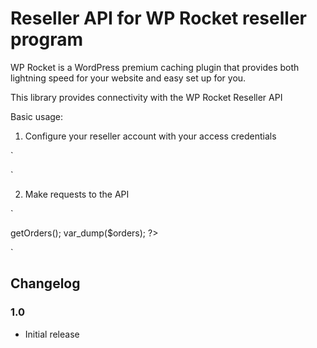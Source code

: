 # Reseller API for WP Rocket reseller program

WP Rocket is a WordPress premium caching plugin that provides both lightning speed for your website and easy set up for you.

This library provides connectivity with the WP Rocket Reseller API

Basic usage:

1. Configure your reseller account with your access credentials

`
<?php
$wp_rocket = new WP_Rocket_Reseller('YOUR_APP_EMAIL', 'YOUR_API_KEY');
?>
`

2. Make requests to the API

`
<?php
$wp_rocket = new WP_Rocket_Reseller('YOUR_APP_EMAIL', 'YOUR_API_KEY');
$orders = $wp_rocket->getOrders();
var_dump($orders);
?>
`

## Changelog

### 1.0

* Initial release